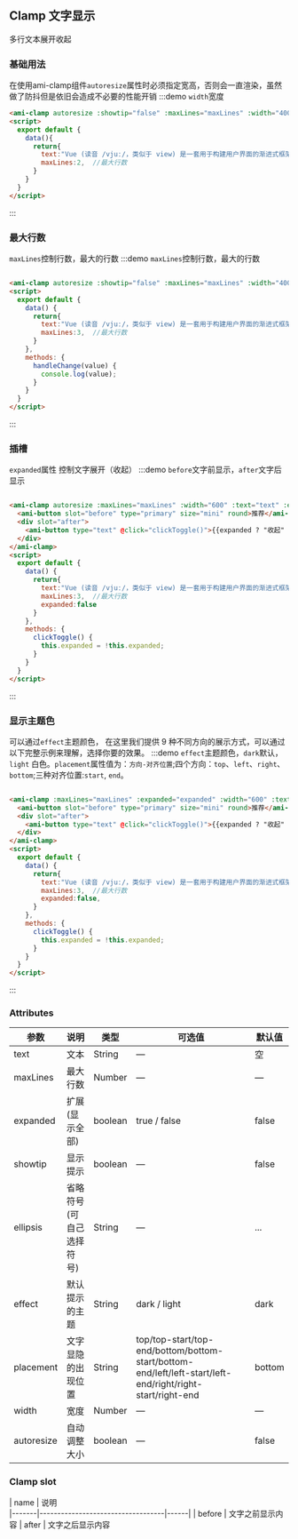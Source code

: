 ## Clamp 文字显示

多行文本展开收起

### 基础用法
在使用ami-clamp组件`autoresize`属性时必须指定宽高，否则会一直渲染，虽然做了防抖但是依旧会造成不必要的性能开销
:::demo `width`宽度 

```html
<ami-clamp autoresize :showtip="false" :maxLines="maxLines" :width="400" :text="text"></ami-clamp>
<script>
  export default {
    data(){
      return{
        text:"Vue (读音 /vjuː/，类似于 view) 是一套用于构建用户界面的渐进式框架。与其它大型框架不同的是，Vue 被设计为可以自底向上逐层应用。Vue 的核心库只关注视图层，不仅易于上手，还便于与第三方库或既有项目整合。另一方面，当与现代化的工具链以及各种支持类库结合使用时，Vue 也完全能够为复杂的单页应用提供驱动另一方面，当与现代化的工具链以及各种支持类库结合使用时，Vue 也完全能够为复杂的单页应用提供驱动另一方面，当与现代化的工具链以及各种支持类库结合使用时",
        maxLines:2,  //最大行数
      }
    }
  }
</script>
```
:::


### 最大行数
`maxLines`控制行数，最大的行数
:::demo `maxLines`控制行数，最大的行数

```html

<ami-clamp autoresize :showtip="false" :maxLines="maxLines" :width="400" :text="text"></ami-clamp>
<script>
  export default {
    data() {
      return{
        text:"Vue (读音 /vjuː/，类似于 view) 是一套用于构建用户界面的渐进式框架。与其它大型框架不同的是，Vue 被设计为可以自底向上逐层应用。Vue 的核心库只关注视图层，不仅易于上手，还便于与第三方库或既有项目整合。另一方面，当与现代化的工具链以及各种支持类库结合使用时，Vue 也完全能够为复杂的单页应用提供驱动另一方面，当与现代化的工具链以及各种支持类库结合使用时，Vue 也完全能够为复杂的单页应用提供驱动另一方面，当与现代化的工具链以及各种支持类库结合使用时",
        maxLines:3,  //最大行数
      }
    },
    methods: {
      handleChange(value) {
        console.log(value);
      }
    }
  }
</script>
```
:::


### 插槽
`expanded`属性 控制文字展开（收起）
:::demo `before`文字前显示，`after`文字后显示

```html

<ami-clamp autoresize :maxLines="maxLines" :width="600" :text="text" :expanded="expanded">
  <ami-button slot="before" type="primary" size="mini" round>推荐</ami-button>
  <div slot="after">
    <ami-button type="text" @click="clickToggle()">{{expanded ? "收起" : "展开"}}</ami-button>
  </div>
</ami-clamp>
<script>
  export default {
    data() {
      return{
        text:"Vue (读音 /vjuː/，类似于 view) 是一套用于构建用户界面的渐进式框架。与其它大型框架不同的是，Vue 被设计为可以自底向上逐层应用。Vue 的核心库只关注视图层，不仅易于上手，还便于与第三方库或既有项目整合。另一方面，当与现代化的工具链以及各种支持类库结合使用时，Vue 也完全能够为复杂的单页应用提供驱动另一方面，当与现代化的工具链以及各种支持类库结合使用时，Vue 也完全能够为复杂的单页应用提供驱动另一方面，当与现代化的工具链以及各种支持类库结合使用时",
        maxLines:3,  //最大行数
        expanded:false
      }
    },
    methods: {
      clickToggle() {
        this.expanded = !this.expanded;
      }
    }
  }
</script>
```
:::

### 显示主题色
可以通过`effect`主题颜色，
在这里我们提供 9 种不同方向的展示方式，可以通过以下完整示例来理解，选择你要的效果。
:::demo `effect`主题颜色，`dark`默认，`light` 白色。`placement`属性值为：`方向-对齐位置`;四个方向：`top`、`left`、`right`、`bottom`;三种对齐位置:`start`, `end`。

```html

<ami-clamp :maxLines="maxLines" :expanded="expanded" :width="600" :text="text" placement="top" effect="light">
  <ami-button slot="before" type="primary" size="mini" round>推荐</ami-button>
  <div slot="after">
    <ami-button type="text" @click="clickToggle()">{{expanded ? "收起" : "展开"}}</ami-button>
  </div>
</ami-clamp>
<script>
  export default {
    data() {
      return{
        text:"Vue (读音 /vjuː/，类似于 view) 是一套用于构建用户界面的渐进式框架。与其它大型框架不同的是，Vue 被设计为可以自底向上逐层应用。Vue 的核心库只关注视图层，不仅易于上手，还便于与第三方库或既有项目整合。另一方面，当与现代化的工具链以及各种支持类库结合使用时，Vue 也完全能够为复杂的单页应用提供驱动另一方面，当与现代化的工具链以及各种支持类库结合使用时，Vue 也完全能够为复杂的单页应用提供驱动另一方面，当与现代化的工具链以及各种支持类库结合使用时",
        maxLines:3,  //最大行数
        expanded:false,
      }
    },
    methods: {
      clickToggle() {
        this.expanded = !this.expanded;
      }
    }
  }
</script>
```
:::


### Attributes
| 参数        | 说明         | 类型      | 可选值                 | 默认值 |
|-----------|------------|----------|---------------------|--|
| text   | 文本 | String | —                   | 空 |
| maxLines  | 最大行数 | Number | —       | — |
| expanded  | 扩展(显示全部)         | boolean |true / false                   | false |
| showtip      | 显示提示      | boolean | 	—        | false |
| ellipsis      | 省略符号(可自己选择符号)      | String | 	—        | ... |
| effect      | 默认提示的主题      | String | 	dark / light       | dark |
| placement | 文字显隐的出现位置    | String   | top/top-start/top-end/bottom/bottom-start/bottom-end/left/left-start/left-end/right/right-start/right-end | bottom |
| width      | 宽度      | Number | 	—        | 	— |
| autoresize      | 自动调整大小      | boolean | 	—        | false |


### Clamp slot
| name  | 说明                                
|-------|-----------------------------------|------|
| before | 文字之前显示内容
| after | 文字之后显示内容
